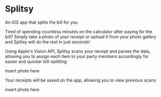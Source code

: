 # Splitsy

An iOS app that splits the bill for you

Tired of spending countless minutes on the calculator after paying for the bill? Simply take a photo of your receipt or upload it from your photo gallery and Splitsy will do the rest in just seconds!

Using Apple's Vision API, Splitsy scans your receipt and parses the data, allowing you to assign each item to your party members accordingly for easier and quicker bill-splitting

insert photo here

Your receipts will be saved on the app, allowing you to view previous scans

insert photo here

